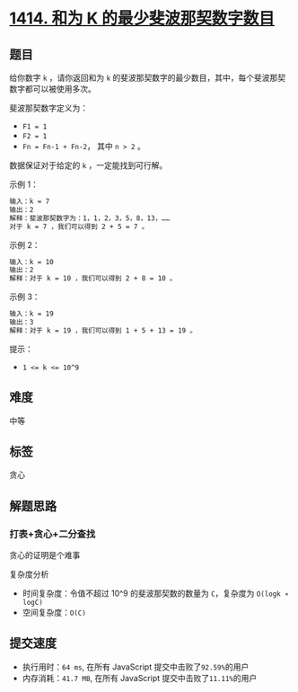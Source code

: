 # [1414. 和为 K 的最少斐波那契数字数目](https://leetcode-cn.com/problems/find-the-minimum-number-of-fibonacci-numbers-whose-sum-is-k/)

## 题目

给你数字 `k` ，请你返回和为 `k` 的斐波那契数字的最少数目，其中，每个斐波那契数字都可以被使用多次。

斐波那契数字定义为：

- `F1 = 1`
- `F2 = 1`
- `Fn = Fn-1 + Fn-2`， 其中 `n > 2` 。

数据保证对于给定的 `k` ，一定能找到可行解。

示例 1：

```txt
输入：k = 7
输出：2
解释：斐波那契数字为：1，1，2，3，5，8，13，……
对于 k = 7 ，我们可以得到 2 + 5 = 7 。
```

示例 2：

```txt
输入：k = 10
输出：2
解释：对于 k = 10 ，我们可以得到 2 + 8 = 10 。
```

示例 3：

```txt
输入：k = 19
输出：3
解释：对于 k = 19 ，我们可以得到 1 + 5 + 13 = 19 。
```

提示：

- `1 <= k <= 10^9`

## 难度

中等

## 标签

贪心

## 解题思路

### 打表+贪心+二分查找

贪心的证明是个难事

复杂度分析

- 时间复杂度：令值不超过 10^9 的斐波那契数的数量为 `C`，复杂度为 `O(logk ∗ logC)`
- 空间复杂度：`O(C)`

## 提交速度

- 执行用时：`64 ms`, 在所有 JavaScript 提交中击败了`92.59%`的用户
- 内存消耗：`41.7 MB`, 在所有 JavaScript 提交中击败了`11.11%`的用户
